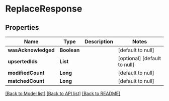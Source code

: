 # ReplaceResponse
## Properties

Name | Type | Description | Notes
------------ | ------------- | ------------- | -------------
**wasAcknowledged** | **Boolean** |  | [default to null]
**upsertedIds** | **List** |  | [optional] [default to null]
**modifiedCount** | **Long** |  | [default to null]
**matchedCount** | **Long** |  | [default to null]

[[Back to Model list]](../README.md#documentation-for-models) [[Back to API list]](../README.md#documentation-for-api-endpoints) [[Back to README]](../README.md)

